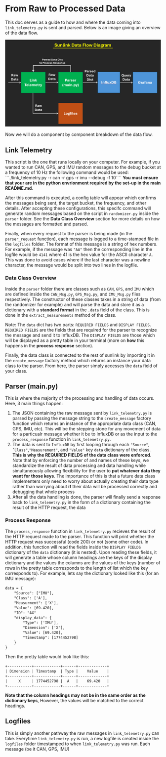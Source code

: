 # From Raw to Processed Data
This doc serves as a guide to how and where the data coming into `link_telemetry.py` is sent and parsed. Below is an image giving an overview of the data flow.

![Sunlink Dataflow](/images/sunlink_dataflow.png)

Now we will do a component by component breakdown of the data flow.

## Link Telemetry
This script is the one that runs locally on your computer. For example, if you wanted to run CAN, GPS, and IMU random messages to the debug bucket at a frequency of 10 Hz the following command would be used:
```./link_telemetry.py -r can -r gps -r imu --debug -f 10````
**You must ensure that your are in the python envrionment required by the set-up in the main README.md**. 

After this command is executed, a config table will appear which confirms the messages being sent, the target bucket, the frequency, and other details. After accepting these configurations, this specifc command will generate random messages based on the script in `randomizer.py` inside the `parser` folder. See the **Data Class Overview** section for more details on how the messages are formatted and parsed.

Finally, when every request to the parser is being made (in the `parser_request` function), each message is logged to a time-stamped file in the `logfiles` folder. The format of this message is a string of hex numbers. For example, if the message was `"AA"` then the corresponding line in the logfile would be `4141` where 41 is the hex value for the ASCII character `A`. This was done to avoid cases where if the last character was a newline character, the message would be split into two lines in the logfile.

### Data Class Overview
Inside the `parser` folder there are classes such as `CAN`, `GPS`, and `IMU` which are defined inside the `CAN_Msg.py`, `GPS_Msg.py`, and `IMU_Msg.py` files respectively. The constructor of these classes takes in a string of data (from the randomizer for example) and will parse the data and store it as a dictionary with a **standard format** in the `.data` field of the class. This is done in the `extract_measurements` method of the class.  

Note: The `data` dict has two parts: `REQUIRED FIELDS` and `DISPLAY FIELDS`. `REQUIRED FIELDS` are the fields that are required for the parser to recognize the message and send it to InfluxDB. The `DISPLAY FIELDS` are those which will be displayed as a pretty table in your terminal (more on **how** this happens in the **process response** section).

Finally, the data class is connected to the rest of sunlink by importing it in the `create_message` factory method which returns an instance your data class to the parser. From here, the parser simply accesses the `data` field of your class.

## Parser (main.py)
This is where the majority of the processing and handling of data occurs. Here, 3 main things happen:
1. The JSON containing the raw message sent by `link_telemetry.py` is parsed by passing the message string to the `create_message` factory function which returns an instance of the appropriate data class (CAN, GPS, IMU, etc). This will be the stepping stone for any movement of data for a particualr message whether it be to InfluxDB or as the input to the `process_response` function in `link_telemetry.py`.
2. The data is sent to `InfluxDB` by first looping through each `"Source"`, "`Class"`,`"Measurement"`, and `"Value"` key `data` dictionary of the class. **This is why the REQUIRED FIELDS of the data class were enforced**. Note that by enforcing the number of and names of these keys, we standardize the result of data processing and data handling while simultaneously allowing flexibility for the user to **put whatever data they want for those keys**. The importance of this is that a future data class implementers only need to worry about actually creating their data type rather than worrying about **if** their data will be processed correctly and debugging that whole process
3. After all the data handling is done, the parser will finally send a response back to `link_telemetry.py` in the form of a dictionary containing the result of the HTTP request, the data 

### Process Response
The `process_response` function in `link_telemetry.py` recieves the result of the HTTP request made to the parser. This function will print whether the HTTP request was successful (code 200) or not (some other code). In addition, this function will read the fields inside the `DISPLAY FIELDS` dictionary of the `data` dictionary (it is nested). Upon reading these fields, it will generate a table whose column headings are the keys of the display dictionary and the values the columns are the values of the keys (number of rows in the pretty table corresponds to the length of list which the key corresponds to). For example, lets say the dictionary looked like this (for an IMU message):
```
data = {
    "Source": ["IMU"],
    "Class": ['A'],
    "Measurment": ['X'],
    "Value": [69.420],
    "ID": "AX"
    "display_data": {
        "Type": ['IMU'],
        "Dimension": ['X'],
        "Value": [69.420],
        "Timestamp": [1774452798]
    }
}
```

Then the pretty table would look like this:
```
+-----------+------------+------+-------------+
| Dimension | Timestamp  | Type |    Value    |
+-----------+------------+------+-------------+
|     X     | 1774452798 |  A   |    69.420   |
+-----------+------------+------+-------------+
```
**Note that the column headings may not be in the same order as the dictionary keys**, However, the values will be matched to the correct headings.

## Logfiles
This is simply another pathway the raw messages in `link_telemetry.py` can take. Everytime `link_telemetry.py` is run, a new logfile is created inside the `logfiles` folder timestamped to when `link_telemetry.py` was run. Each message (be it CAN, GPS, IMU)